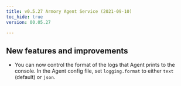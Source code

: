 ```yaml
---
title: v0.5.27 Armory Agent Service (2021-09-10)
toc_hide: true
version: 00.05.27

---
```


## New features and improvements

* You can now control the format of the logs that Agent prints to the console. In the Agent config file, set `logging.format` to either `text` (default) or `json`.
